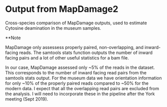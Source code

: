 # Output from MapDamage2

Cross-species comparison of MapDamage outputs, used to estimate Cytosine deamination in the museum samples. 


**Note

MapDamage only assessess properly paired, non-overlapping, and inward-facing reads. The samtools stats function outputs the number of inward facing pairs and a lot of other useful statistics for a bam file. 

In our case, MapDamage assessed only ~5% of the reads in the dataset. This corresponds to the number of inward facing read pairs from the samtools stats output.
For the museum data we have orientation information for only ~10% of the properly paired reads compared to ~50% for the modern data. I expect that all the overlapping read pairs are excluded from the analysis. I will need to incorporate these in the pipeline after the York meeting (Sept 2019). 


